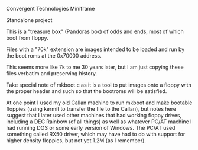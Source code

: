 Convergent Technologies Miniframe

Standalone project

This is a "treasure box" (Pandoras box) of odds and ends,
most of which boot from floppy.

Files with a "70k" extension are images intended to be loaded and
run by the boot roms at the 0x70000 address.

This seems more like 7k to me 30 years later, but I am just copying
these files verbatim and preserving history.

Take special note of mkboot.c as it is a tool to put images onto a
floppy with the proper header and such so that the bootroms will
be satisfied.

At one point I used my old Callan machine to run mkboot and make
bootable floppies (using kermit to transfer the file to the Callan),
but notes here suggest that I later used other machines that had
working floppy drives, including a DEC Rainbow (of all things) as
well as whatever PC/AT machine I had running DOS or some early
version of Windows.  The PC/AT used something called RX50 driver,
which may have had to do with support for higher density floppies,
but not yet 1.2M (as I remember).
